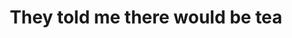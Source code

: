 ---
ee_id_show: '4508'
title: They told me there would be tea
url: art-night
live_url:
year: '2019'
venue: Art Night @ St Mary's Church
state_country: Walthamstow
type:
dates:
pitch: "​Curated an organ night - OF BRAND NEW MUSIC - w Hampus Lindwall. Including:
  Ellen Arkbro, Pierre Bismuth, Kara-Lis Coverdale, Hanne Lippard, Haroon Mizra, Charlemagne
  Palestine, as well as world premieres by Hampus &amp; I!"
ps:
imgs: art-night-2019-05-web-tb--3v6O.jpg,art-night-2019-05-web-tb--2bDY.jpg,art-night-2019-05-web-tb--8Arx.jpg,art-night-2019-05-web-tb--awSM.jpg,art-night-2019-05-web-tb--BkHI.jpg,art-night-2019-05-web-tb--eYKy.jpg,art-night-2019-05-web-tb--jJ5C.jpg,art-night-2019-05-web-tb--R5tI.jpg,art-night-2019-05-web-tb--zJME.jpg,art-night-2019-06-web-sj--biLs.jpg,art-night-2019-06-web-sj--UMzJ.jpg
things: "[4483] [2019-046-scrubs] 2019-046 Scrubs"
status:
layout: shows
---